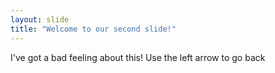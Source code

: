 ```yaml
---
layout: slide
title: "Welcome to our second slide!"
---
```

I've got a bad feeling about this!
Use the left arrow to go back
